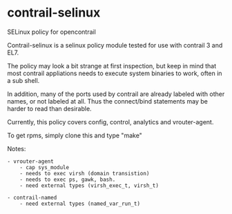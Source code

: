 # contrail-selinux
SELinux policy for opencontrail

Contrail-selinux is a selinux policy module tested for use with contrail 3 and EL7. 

The policy may look a bit strange at first inspection, but keep in mind that most contrail
appliations needs to execute system binaries to work, often in a sub shell. 

In addition, many of the ports used by contrail are already labeled with other names, or
not labeled at all. Thus the connect/bind statements may be harder to read than desirable.

Currently, this policy covers config, control, analytics and vrouter-agent. 

To get rpms, simply clone this and type "make"


Notes:

    - vrouter-agent
        - cap sys_module 
        - needs to exec virsh (domain transistion)
        - needs to exec ps, gawk, bash.
        - need external types (virsh_exec_t, virsh_t)

    - contrail-named
        - need external types (named_var_run_t)

    
